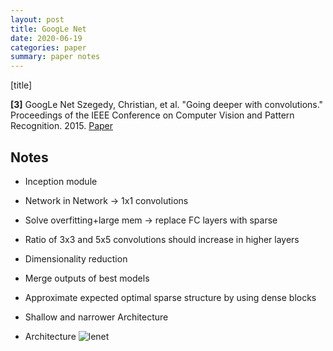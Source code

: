 ```yaml
---
layout: post
title: GoogLe Net
date: 2020-06-19
categories: paper
summary: paper notes
---
```


[title]


**[3]** GoogLe Net
 Szegedy, Christian, et al. "Going deeper with convolutions." Proceedings of the IEEE Conference on Computer Vision and Pattern Recognition. 2015.
 [Paper](http://www.cv-foundation.org/openaccess/content_cvpr_2015/papers/Szegedy_Going_Deeper_With_2015_CVPR_paper.pdf)


## Notes
- Inception module
- Network in Network -> 1x1 convolutions
- Solve overfitting+large mem -> replace FC layers with sparse
- Ratio of 3x3 and 5x5 convolutions should increase in higher layers
- Dimensionality reduction
- Merge outputs of best models
- Approximate expected optimal sparse structure by using dense blocks
- Shallow and narrower Architecture

- Architecture
![lenet](lw.png)
